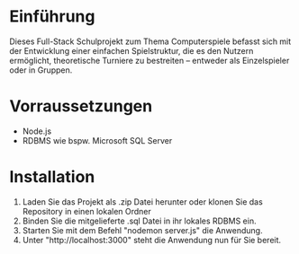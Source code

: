 # Einführung
Dieses Full-Stack Schulprojekt zum Thema Computerspiele befasst sich mit der Entwicklung einer einfachen Spielstruktur, die es den Nutzern ermöglicht, theoretische Turniere zu bestreiten – entweder als Einzelspieler oder in Gruppen.

# Vorraussetzungen
<ul>
  <li>Node.js</li>
  <li>RDBMS wie bspw. Microsoft SQL Server</li>
</ul>

# Installation
<ol>
  <li>Laden Sie das Projekt als .zip Datei herunter oder klonen Sie das Repository in einen lokalen Ordner</li>
  <li>Binden Sie die mitgelieferte .sql Datei in ihr lokales RDBMS ein.</li>
  <li>Starten Sie mit dem Befehl "nodemon server.js" die Anwendung.</li>
  <li>Unter "http://localhost:3000" steht die Anwendung nun für Sie bereit.</li>
</ol>
